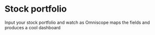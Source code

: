 # Stock portfolio
Input your stock portfolio and watch as Omniscope maps the fields and produces a cool dashboard